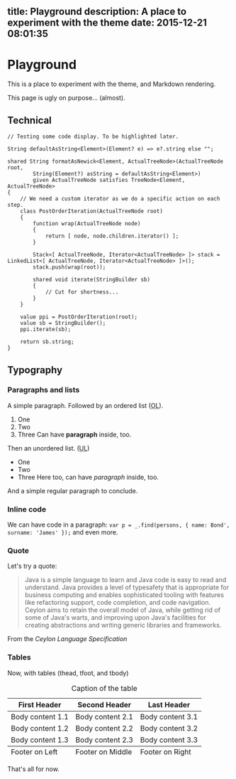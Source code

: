 title: Playground
description: A place to experiment with the theme
date: 2015-12-21 08:01:35
---
# Playground

This is a place to experiment with the theme, and Markdown rendering.

This page is ugly on purpose... (almost).

## Technical
``` ceylon
// Testing some code display. To be highlighted later.

String defaultAsString<Element>(Element? e) => e?.string else "";

shared String formatAsNewick<Element, ActualTreeNode>(ActualTreeNode root,
		String(Element?) asString = defaultAsString<Element>)
		given ActualTreeNode satisfies TreeNode<Element, ActualTreeNode>
{
	// We need a custom iterator as we do a specific action on each step.
	class PostOrderIteration(ActualTreeNode root)
	{
		function wrap(ActualTreeNode node)
		{
			return [ node, node.children.iterator() ];
		}

		Stack<[ ActualTreeNode, Iterator<ActualTreeNode> ]> stack = LinkedList<[ ActualTreeNode, Iterator<ActualTreeNode> ]>();
		stack.push(wrap(root));

		shared void iterate(StringBuilder sb)
		{
			// Cut for shortness...
		}
	}

	value ppi = PostOrderIteration(root);
	value sb = StringBuilder();
	ppi.iterate(sb);

	return sb.string;
}
```

## Typography

<section>

### Paragraphs and lists
A simple paragraph. Followed by an ordered list (<abbr title="ordered list">OL</abbr>).

1. One
1. Two
1. Three
   Can have **paragraph** inside, too.

Then an unordered list. (<abbr title="unordered list">UL</abbr>)

- One
- Two
- Three
   Here too, can have _paragraph_ inside, too.

And a simple regular paragraph to conclude.
</section>

<section>

### Inline code

We can have code in a paragraph: `var p = _.find(persons, { name: Bond', surname: 'James' });` and even more.
</section>

<section>

### Quote
Let's try a quote:
<blockquote cite="http://ceylon-lang.org/documentation/1.2/spec/html_single/#d0e15">
Java is a simple language to learn and Java code is easy to read and understand.
Java provides a level of typesafety that is appropriate for business computing and
enables sophisticated tooling with features like refactoring support, code completion, and code navigation.
Ceylon aims to retain the overall model of Java, while getting rid of some of Java's warts,
and improving upon Java's facilities for creating abstractions and writing generic libraries and frameworks.
</blockquote>
<p>From the <cite>Ceylon Language Specification</cite></p>
</section>

<section>

### Tables
Now, with tables (thead, tfoot, and tbody)
<table>
	<caption>Caption of the table</caption>
	<thead>
		<tr>
			<th>First Header</th>
			<th>Second Header</th>
			<th>Last Header</th>
		</tr>
	</thead>
	<tfoot>
		<tr>
			<td>Footer on Left</td>
			<td>Footer on Middle</td>
			<td>Footer on Right</td>
		</tr>
	</tfoot>
	<tbody>
		<tr>
			<td>Body content 1.1</td>
			<td>Body content 2.1</td>
			<td>Body content 3.1</td>
		</tr>
		<tr>
			<td>Body content 1.2</td>
			<td>Body content 2.2</td>
			<td>Body content 3.2</td>
		</tr>
		<tr>
			<td>Body content 1.3</td>
			<td>Body content 2.3</td>
			<td>Body content 3.3</td>
		</tr>
	</tbody>
</table>
That's all for now.
</section>
